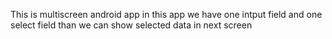 This is multiscreen android app in this app we have one intput field and one select field than we can show selected data in next screen
